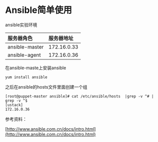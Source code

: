 # Ansible简单使用

ansible实验环境

| 服务器角色 | 服务器地址 |
| :--- | :--- |
| ansible-master | 172.16.0.33 |
| ansible-agent | 172.16.0.36 |

在ansible-maste上安装ansible

```
yum install ansible
```

之后在ansible的hosts文件里面创建一个组

```
[root@puppet-master ansible]# cat /etc/ansible/hosts  |grep -v ^# | grep -v ^$
[ustack]
172.16.0.36
```



参考资料：

[http://www.ansible.com.cn/docs/intro.html](http://www.ansible.com.cn/docs/intro.html)

